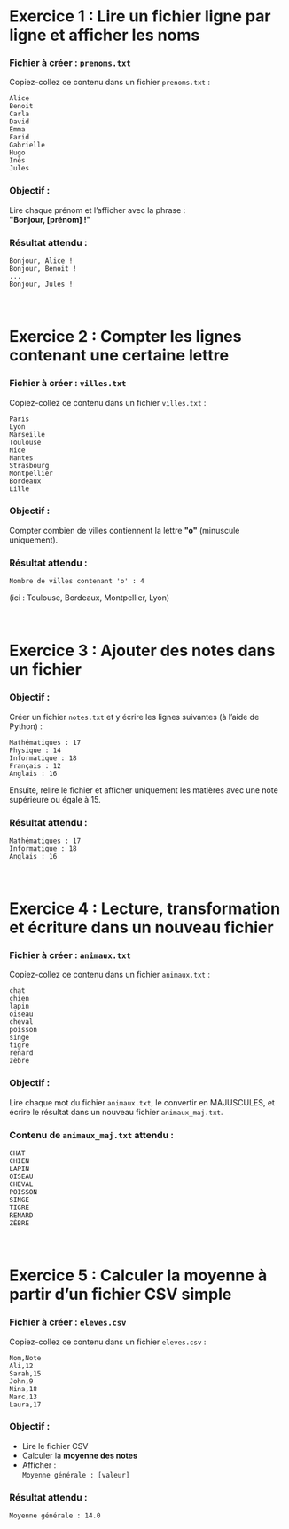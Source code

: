 #  **Exercice 1 : Lire un fichier ligne par ligne et afficher les noms**

###  Fichier à créer : `prenoms.txt`

Copiez-collez ce contenu dans un fichier `prenoms.txt` :

```
Alice
Benoit
Carla
David
Emma
Farid
Gabrielle
Hugo
Inès
Jules
```

###  Objectif :
Lire chaque prénom et l’afficher avec la phrase :  
**"Bonjour, [prénom] !"**

###  Résultat attendu :

```
Bonjour, Alice !
Bonjour, Benoit !
...
Bonjour, Jules !
```

<br/>

#  **Exercice 2 : Compter les lignes contenant une certaine lettre**

###  Fichier à créer : `villes.txt`

Copiez-collez ce contenu dans un fichier `villes.txt` :

```
Paris
Lyon
Marseille
Toulouse
Nice
Nantes
Strasbourg
Montpellier
Bordeaux
Lille
```

###  Objectif :
Compter combien de villes contiennent la lettre **"o"** (minuscule uniquement).

###  Résultat attendu :

```
Nombre de villes contenant 'o' : 4
```

(ici : Toulouse, Bordeaux, Montpellier, Lyon)

<br/>

#  **Exercice 3 : Ajouter des notes dans un fichier**

###  Objectif :
Créer un fichier `notes.txt` et y écrire les lignes suivantes (à l’aide de Python) :

```
Mathématiques : 17
Physique : 14
Informatique : 18
Français : 12
Anglais : 16
```

Ensuite, relire le fichier et afficher uniquement les matières avec une note supérieure ou égale à 15.

###  Résultat attendu :

```
Mathématiques : 17
Informatique : 18
Anglais : 16
```

<br/>

#  **Exercice 4 : Lecture, transformation et écriture dans un nouveau fichier**

###  Fichier à créer : `animaux.txt`

Copiez-collez ce contenu dans un fichier `animaux.txt` :

```
chat
chien
lapin
oiseau
cheval
poisson
singe
tigre
renard
zèbre
```

### Objectif :
Lire chaque mot du fichier `animaux.txt`, le convertir en MAJUSCULES, et écrire le résultat dans un nouveau fichier `animaux_maj.txt`.

### Contenu de `animaux_maj.txt` attendu :

```
CHAT
CHIEN
LAPIN
OISEAU
CHEVAL
POISSON
SINGE
TIGRE
RENARD
ZÈBRE
```

<br/>

#  **Exercice 5 : Calculer la moyenne à partir d’un fichier CSV simple**

###  Fichier à créer : `eleves.csv`

Copiez-collez ce contenu dans un fichier `eleves.csv` :

```
Nom,Note
Ali,12
Sarah,15
John,9
Nina,18
Marc,13
Laura,17
```

###  Objectif :
- Lire le fichier CSV
- Calculer la **moyenne des notes**
- Afficher :  
  `Moyenne générale : [valeur]`

###  Résultat attendu :

```
Moyenne générale : 14.0
```

